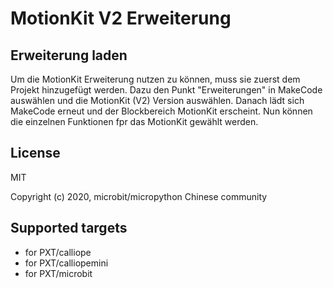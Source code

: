 
# MotionKit V2 Erweiterung


## Erweiterung laden
Um die MotionKit Erweiterung nutzen zu können, muss sie zuerst dem Projekt hinzugefügt werden.
Dazu den Punkt "Erweiterungen" in MakeCode auswählen und die MotionKit (V2) Version auswählen.
Danach lädt sich MakeCode erneut und der Blockbereich MotionKit erscheint.
Nun können die einzelnen Funktionen fpr das MotionKit gewählt werden.

## License

MIT

Copyright (c) 2020, microbit/micropython Chinese community  

## Supported targets

* for PXT/calliope
* for PXT/calliopemini
* for PXT/microbit


